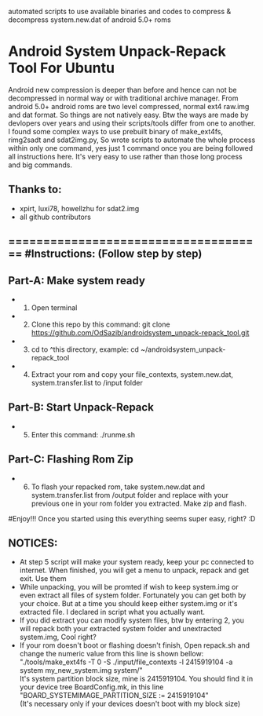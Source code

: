 automated scripts to use available binaries and codes to compress & decompress system.new.dat of android 5.0+ roms
# Android System Unpack-Repack Tool For Ubuntu
Android new compression is deeper than before and hence can not be decompressed in normal way or with traditional archive manager. From android 5.0+ android roms are two level compressed, normal ext4 raw.img and dat format. So things are not natively easy.
Btw the ways are made by devlopers over years and using their scripts/tools differ from one to another. I found some complex ways to use prebuilt binary of make_ext4fs, rimg2sadt and sdat2img.py, So wrote scripts to automate the whole process within only one command, yes just 1 command once you are being followed all instructions here. It's very easy to use rather than those long process and big commands.

Thanks to: 
------------------------------------
- xpirt, luxi78, howellzhu for sdat2.img
- all github contributors

=====================================
#Instructions: (Follow step by step)
------------------------------------

Part-A: Make system ready
------------------------------------
- 1. Open terminal
- 2. Clone this repo by this command: git clone https://github.com/OdSazib/androidsystem_unpack-repack_tool.git
- 3. cd to ^this directory, example: cd ~/androidsystem_unpack-repack_tool
- 4. Extract your rom and copy your file_contexts, system.new.dat, system.transfer.list to /input folder

Part-B: Start Unpack-Repack
------------------------------------
- 5. Enter this command: ./runme.sh

Part-C: Flashing Rom Zip
------------------------------------
- 6. To flash your repacked rom, take system.new.dat and system.transfer.list from /output folder and replace with your previous one in your rom folder you extracted. Make zip and flash.

#Enjoy!!!
Once you started using this everything seems super easy, right? :D

NOTICES:
--------
- At step 5 script will make your system ready, keep your pc connected to internet. When finished, you will get a menu to unpack, repack and get exit. Use them 
- While unpacking, you will be promted if wish to keep system.img or even extract all files of system folder. Fortunately you can get both by your choice. But at a time you should keep either system.img or it's extracted file. I declared in script what you actually want.
- If you did extract you can modify system files, btw by entering 2, you will repack both your extracted system folder and unextracted system.img, Cool right?
- If your rom doesn't boot or flashing doesn't finish, Open repack.sh and change the numeric value from this line is shown bellow:<br/>
   "./tools/make_ext4fs -T 0 -S ./input/file_contexts -l 2415919104 -a system my_new_system.img system/" <br/>
   It's system partition block size, mine is 2415919104. You should find it in your device tree BoardConfig.mk, in this line "BOARD_SYSTEMIMAGE_PARTITION_SIZE := 2415919104" <br/>(It's necessary only if your devices doesn't boot with my block size)
